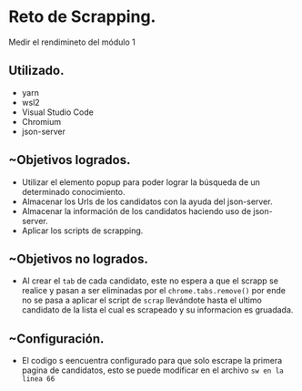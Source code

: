 # Reto de Scrapping.

Medir el rendimineto del módulo 1

## Utilizado.

- yarn
- wsl2
- Visual Studio Code
- Chromium
- json-server

## ~Objetivos logrados.

- Utilizar el elemento popup para poder lograr la búsqueda de un determinado conocimiento.
- Almacenar los Urls de los candidatos con la ayuda del json-server.
- Almacenar la información de los candidatos haciendo uso de json-server.
- Aplicar los scripts de scrapping.

## ~Objetivos no logrados.

- Al crear el `tab` de cada candidato, este no espera a que el scrapp se realice y pasan a ser eliminadas por el `chrome.tabs.remove()` por ende no se pasa a aplicar el script de `scrap` llevándote hasta el ultimo candidato de la lista el cual es scrapeado y su informacion es gruadada.

## ~Configuración.

- El codigo s eencuentra configurado para que solo escrape la primera pagina de candidatos, esto se puede modificar en el archivo `sw en la linea 66`
